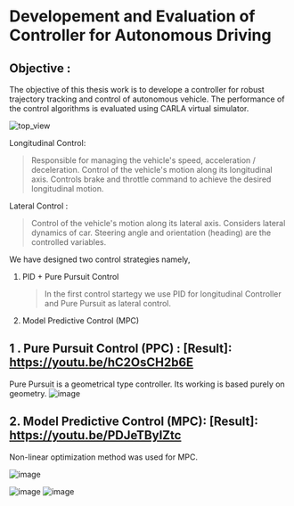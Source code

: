 # Developement and Evaluation of Controller for Autonomous Driving

## Objective :
The objective of this thesis work is to develope a controller for robust trajectory tracking and control of autonomous vehicle. The performance of the control algorithms is evaluated using CARLA virtual simulator. 

![top_view](https://github.com/user-attachments/assets/1620282e-b94b-4d83-9f58-677aa876b3cd)


Longitudinal Control:
> Responsible for managing the vehicle's speed, acceleration / deceleration.
> Control of the vehicle's motion along its longitudinal axis.
> Controls brake and throttle command to achieve the desired longitudinal motion.

Lateral Control :
> Control of the vehicle's motion along its lateral axis.
> Considers lateral dynamics of car.
> Steering angle and orientation (heading) are the controlled variables.

We have designed two control strategies namely, 
1) PID + Pure Pursuit Control
   > In the first control startegy we use PID for longitudinal Controller and Pure Pursuit as lateral control.
   
3) Model Predictive Control (MPC)
   


## 1 . Pure Pursuit Control (PPC)  :          [Result]: https://youtu.be/hC2OsCH2b6E


Pure Pursuit is a geometrical type controller. Its working is based purely on geometry.
![image](https://github.com/user-attachments/assets/8f881615-d1c5-497a-a66f-14e564a012f2)


## 2. Model Predictive Control (MPC):         [Result]: https://youtu.be/PDJeTByIZtc

Non-linear optimization method was used for MPC. 

![image](https://github.com/user-attachments/assets/1a10b839-9298-49a2-a9c2-fcdcc8bbbc8d)

![image](https://github.com/user-attachments/assets/b054d1d7-880d-44a0-b2b0-f31474c2306c)
![image](https://github.com/user-attachments/assets/6311db15-8ffc-4143-a8a8-415a86d33b60)








